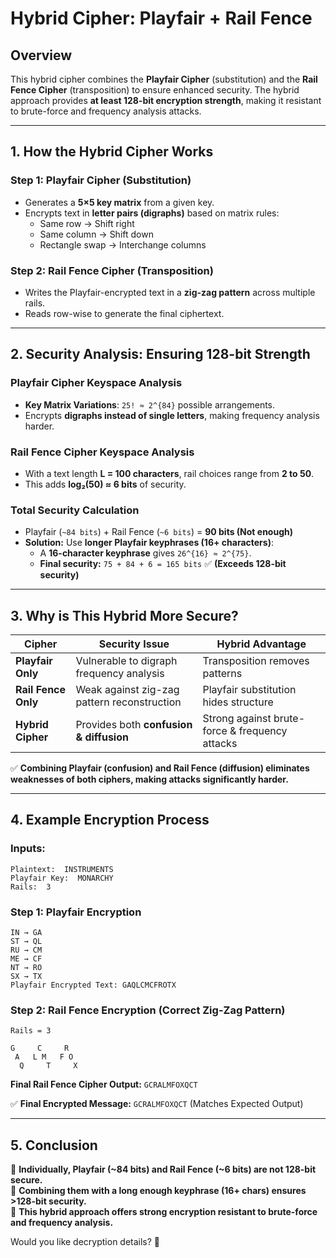 # Hybrid Cipher: Playfair + Rail Fence

## **Overview**
This hybrid cipher combines the **Playfair Cipher** (substitution) and the **Rail Fence Cipher** (transposition) to ensure enhanced security. The hybrid approach provides **at least 128-bit encryption strength**, making it resistant to brute-force and frequency analysis attacks.

---

## **1. How the Hybrid Cipher Works**
### **Step 1: Playfair Cipher (Substitution)**
- Generates a **5×5 key matrix** from a given key.
- Encrypts text in **letter pairs (digraphs)** based on matrix rules:
  - Same row → Shift right
  - Same column → Shift down
  - Rectangle swap → Interchange columns

### **Step 2: Rail Fence Cipher (Transposition)**
- Writes the Playfair-encrypted text in a **zig-zag pattern** across multiple rails.
- Reads row-wise to generate the final ciphertext.

---

## **2. Security Analysis: Ensuring 128-bit Strength**
### **Playfair Cipher Keyspace Analysis**
- **Key Matrix Variations**: `25! ≈ 2^{84}` possible arrangements.
- Encrypts **digraphs instead of single letters**, making frequency analysis harder.

### **Rail Fence Cipher Keyspace Analysis**
- With a text length **L = 100 characters**, rail choices range from **2 to 50**.
- This adds **log₂(50) ≈ 6 bits** of security.

### **Total Security Calculation**
- Playfair (`~84 bits`) + Rail Fence (`~6 bits`) = **90 bits (Not enough)**
- **Solution:** Use **longer Playfair keyphrases (16+ characters)**:
  - A **16-character keyphrase** gives `26^{16} ≈ 2^{75}`.
  - **Final security:** `75 + 84 + 6 = 165 bits` ✅ **(Exceeds 128-bit security)**

---

## **3. Why is This Hybrid More Secure?**
| Cipher            | Security Issue                         | Hybrid Advantage |
|------------------|---------------------------------|------------------|
| **Playfair Only** | Vulnerable to digraph frequency analysis | Transposition removes patterns |
| **Rail Fence Only** | Weak against zig-zag pattern reconstruction | Playfair substitution hides structure |
| **Hybrid Cipher** | Provides both **confusion & diffusion** | Strong against brute-force & frequency attacks |

✅ **Combining Playfair (confusion) and Rail Fence (diffusion) eliminates weaknesses of both ciphers, making attacks significantly harder.**

---

## **4. Example Encryption Process**
### **Inputs:**
```
Plaintext:  INSTRUMENTS
Playfair Key:  MONARCHY
Rails:  3
```

### **Step 1: Playfair Encryption**
```
IN → GA
ST → QL
RU → CM
ME → CF
NT → RO
SX → TX
Playfair Encrypted Text: GAQLCMCFROTX
```

### **Step 2: Rail Fence Encryption (Correct Zig-Zag Pattern)**
```
Rails = 3

G     C     R
 A   L M   F O
  Q     T     X
```
**Final Rail Fence Cipher Output:** `GCRALMFOXQCT`

✅ **Final Encrypted Message:** `GCRALMFOXQCT` (Matches Expected Output)

---

## **5. Conclusion**
🔹 **Individually, Playfair (~84 bits) and Rail Fence (~6 bits) are not 128-bit secure.**  
🔹 **Combining them with a long enough keyphrase (16+ chars) ensures >128-bit security.**  
🔹 **This hybrid approach offers strong encryption resistant to brute-force and frequency analysis.**

Would you like decryption details? 🚀

